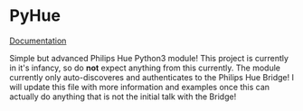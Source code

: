 # PyHue

[Documentation](https://jkam.notion.site/PyHue-6a7655a97f0249729a5dc729dd801cf0)

Simple but advanced Philips Hue Python3 module!
This project is currently in it's infancy, so do **not** expect anything from this currently. The module currently only auto-discoveres and authenticates to the Philips Hue Bridge!
I will update this file with more information and examples once this can actually do anything that is not the initial talk with the Bridge!

